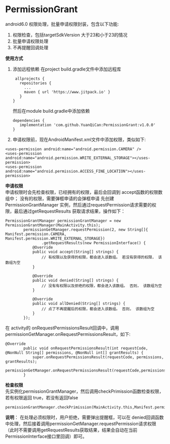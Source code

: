 # PermissionGrant
android6.0 权限处理，批量申请权限封装，包含以下功能:
1. 权限检查，包括targetSdkVersion 大于23和小于23的情况
2. 批量申请权限处理
3. 不再提醒回调处理

**使用方式**
  1. 添加远程依赖
     在project build.gradle文件中添加远程库
     ```
      allprojects {
        repositories {
          ...
          maven { url 'https://www.jitpack.io' }
        }
     }
     ```
     然后在module build.gradle中添加依赖
     ```
     dependencies {
     	implementation 'com.github.YuanQiCan:PermissionGrant:v1.0.0'
     }
     ```
  2. 申请权限前，现在AndroidManifest.xml文件中添加权限，类似如下:
  ```
  <uses-permission android:name="android.permission.CAMERA" />
  <uses-permission android:name="android.permission.WRITE_EXTERNAL_STORAGE"></uses-permission>
  <uses-permission android:name="android.permission.ACCESS_FINE_LOCATION"></uses-permission>
  ```
**申请权限**  
申请权限时会先检查权限，已经拥有的权限，最后会回调到 accept函数的权限数组中； 没有的权限，需要弹框申请的会弹框申请
先创建PermissionGrantManager 实例，然后通过requestPermission请求需要的权限，最后通过getRequestResults 获取请求结果，操作如下：
```
PermissionGrantManager permissionGrantManager = new PermissionGrantManager(MainActivity.this);
        permissionGetManager.requestPermission(2, new String[]{ Manifest.permission.CAMERA, Manifest.permission.WRITE_EXTERNAL_STORAGE})
                .getRequestResults(new PermissionInterface() {
            @Override
            public void accept(String[] strings) {
                // 有权限以及获得的权限，都会进入该数组。 若没有获得的权限， 该数组为空
            }

            @Override
            public void denied(String[] strings) {
                // 没有有权限以及拒绝的权限，都会进入该数组。 否则， 该数组为空
            }

            @Override
            public void allDenied(String[] strings) {
                // 点了不再提醒后的权限，都会进入该数组。 否则， 该数组为空
            }
        });
```  
在 activity的 onRequestPermissionsResult回调中，调用permissionGetManager.onRequestPermissionsResult，如下:
```
@Override
		public void onRequestPermissionsResult(int requestCode, @NonNull String[] permissions, @NonNull int[] grantResults) {
			super.onRequestPermissionsResult(requestCode, permissions, grantResults);
			permissionGetManager.onRequestPermissionsResult(requestCode,permissions,grantResults);
		}
```
**检查权限**  
先实例化permissionGrantManager，然后调用checkPrimission函数检查权限，若有权限返回 true，若没有返回false  
```
permissionGrantManager.checkPrimission(MainActivity.this,Manifest.permission.WRITE_EXTERNAL_STORAGE)
```

**说明**：
    在处理必须权限时，用户拒绝，需要弹出提醒框，可以在 denied回调函数中处理，然后接着调用permissionGetManager.requestPermission请求权限（此时不需要调用getRequestResults获取结果，结果会自动在当前PermissionInterface接口里回调）即可。
    
     
